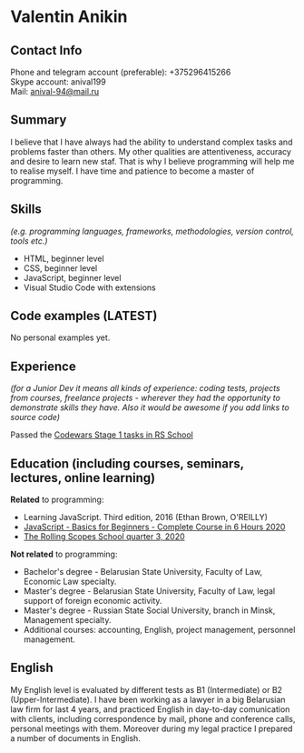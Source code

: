 # Valentin Anikin 

## Contact Info
Phone and telegram account (preferable): +375296415266   
Skype account: anival199   
Mail: anival-94@mail.ru   

## Summary
I believe that I have always had the ability to understand complex tasks and problems faster than others. My other qualities are attentiveness, accuracy and desire to learn new staf. That is why I believe programming will help me to realise myself. I have time and patience to become a master of programming. 

## Skills
*(e.g. programming languages, frameworks, methodologies, version control, tools etc.)*

* HTML, beginner level
* CSS, beginner level
* JavaScript, beginner level
* Visual Studio Code with extensions

## Code examples (LATEST)

No personal examples yet.

## Experience 
*(for a Junior Dev it means all kinds of experience: coding tests, projects from courses,
freelance projects - wherever they had the opportunity to demonstrate skills they have.
Also it would be awesome if you add links to source code)*

Passed the [Codewars Stage 1 tasks in RS School](https://github.com/rolling-scopes-school/tasks/blob/master/tasks/codewars-stage-1.md)

## Education (including courses, seminars, lectures, online learning)

**Related** to programming:

* Learning JavaScript. Third edition, 2016 (Ethan Brown, O'REILLY)
* [JavaScript - Basics for Beginners - Complete Course in 6 Hours 2020](https://www.youtube.com/watch?v=Bluxbh9CaQ0)
* [The Rolling Scopes School quarter 3, 2020](https://docs.rs.school/#/README)

**Not related** to programming:

* Bachelor's degree - Belarusian State University, Faculty of Law, Economic Law specialty.
* Master's degree - Belarusian State University, Faculty of Law, legal support of foreign economic activity.
* Master's degree -  Russian State Social University, branch in Minsk, Management specialty.
* Additional courses: accounting, English, project management, personnel management.

## English

My English level is evaluated by different tests as B1 (Intermediate) or B2 (Upper-Intermediate). I have been working as a lawyer in a big Belarusian law firm for last 4 years, and practiced English in day-to-day comunication with clients, including correspondence by mail, phone and conference calls, personal meetings with them. Moreover during my legal practice I prepared a number of documents in English.
